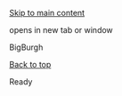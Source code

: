[Skip to main content](https://www.pittsburghpa.gov/Resident-Services/A-Z-Frequently-Visited/BigBurgh#main-content)

opens in new tab or window

BigBurgh

[Back to top](https://www.pittsburghpa.gov/Resident-Services/A-Z-Frequently-Visited/BigBurgh#body-top)

Ready
